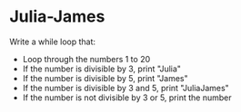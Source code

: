 # Julia-James

Write a while loop that:</br>

<ul>
  <li>Loop through the numbers 1 to 20</li>
  <li>If the number is divisible by 3, print "Julia"</li>
  <li>If the number is divisible by 5, print "James"</li>
  <li>If the number is divisible by 3 and 5, print "JuliaJames"</li>
  <li>If the number is not divisible by 3 or 5, print the number</li>
 </ul>
